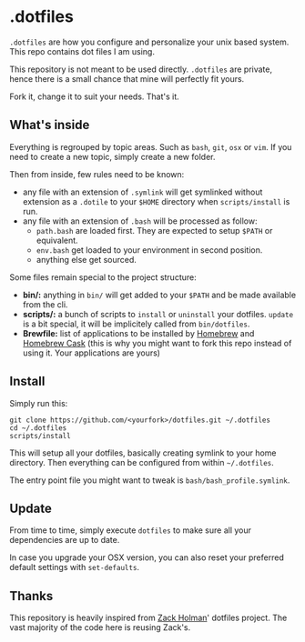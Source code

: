 # .dotfiles

`.dotfiles` are how you configure and personalize your unix based system. This repo contains dot files I am using.

This repository is not meant to be used directly. `.dotfiles` are private, hence there is a small chance that mine will perfectly fit yours.

Fork it, change it to suit your needs. That's it.

## What's inside

Everything is regrouped by topic areas. Such as `bash`, `git`, `osx` or `vim`. If you need to create a new topic, simply create a new folder.

Then from inside, few rules need to be known:

- any file with an extension of `.symlink` will get symlinked without extension as a `.dotile` to your `$HOME` directory when `scripts/install` is run.
- any file with an extension of `.bash` will be processed as follow:
  * `path.bash` are loaded first. They are expected to setup `$PATH` or equivalent.
  * `env.bash` get loaded to your environment in second position.
  * anything else get sourced.


Some files remain special to the project structure:

- **bin/:** anything in `bin/` will get added to your `$PATH` and be made available from the cli.
- **scripts/:** a bunch of scripts to `install` or `uninstall` your dotfiles. `update` is a bit special, it will be implicitely called from `bin/dotfiles`.
- **Brewfile:** list of applications to be installed by [Homebrew](http://brew.sh/) and [Homebrew Cask](https://caskroom.github.io/) (this is why you might want to fork this repo instead of using it. Your applications are yours)

## Install

Simply run this:

    git clone https://github.com/<yourfork>/dotfiles.git ~/.dotfiles
    cd ~/.dotfiles
    scripts/install

This will setup all your dotfiles, basically creating symlink to your home directory. Then everything can be configured from within `~/.dotfiles`.

The entry point file you might want to tweak is `bash/bash_profile.symlink`.


## Update

From time to time, simply execute `dotfiles` to make sure all your dependencies are up to date.

In case you upgrade your OSX version, you can also reset your preferred default settings with `set-defaults`.

## Thanks

This repository is heavily inspired from [Zack Holman](https://github.com/holman/dotfiles)' dotfiles project. The vast majority of the code here is reusing Zack's.
